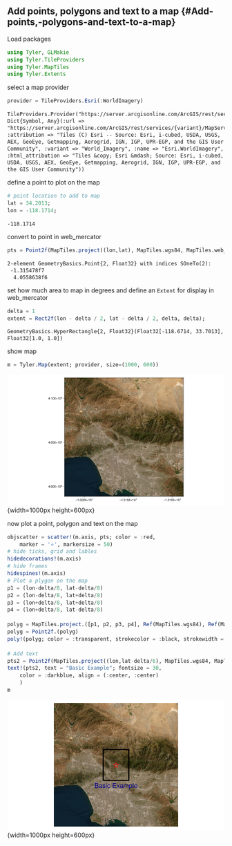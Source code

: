 
## Add points, polygons and text to a map {#Add-points,-polygons-and-text-to-a-map}

Load packages

```julia
using Tyler, GLMakie
using Tyler.TileProviders
using Tyler.MapTiles
using Tyler.Extents
```


select a map provider

```julia
provider = TileProviders.Esri(:WorldImagery)
```


```ansi
TileProviders.Provider("https://server.arcgisonline.com/ArcGIS/rest/services/{variant}/MapServer/tile/{z}/{y}/{x}", Dict{Symbol, Any}(:url => "https://server.arcgisonline.com/ArcGIS/rest/services/{variant}/MapServer/tile/{z}/{y}/{x}", :attribution => "Tiles (C) Esri -- Source: Esri, i-cubed, USDA, USGS, AEX, GeoEye, Getmapping, Aerogrid, IGN, IGP, UPR-EGP, and the GIS User Community", :variant => "World_Imagery", :name => "Esri.WorldImagery", :html_attribution => "Tiles &copy; Esri &mdash; Source: Esri, i-cubed, USDA, USGS, AEX, GeoEye, Getmapping, Aerogrid, IGN, IGP, UPR-EGP, and the GIS User Community"))
```


define a point to plot on the map

```julia
# point location to add to map
lat = 34.2013;
lon = -118.1714;
```


```ansi
-118.1714
```


convert to point in web_mercator

```julia
pts = Point2f(MapTiles.project((lon,lat), MapTiles.wgs84, MapTiles.web_mercator))
```


```ansi
2-element GeometryBasics.Point{2, Float32} with indices SOneTo(2):
 -1.315478f7
  4.0558638f6
```


set how much area to map in degrees and define an `Extent` for display in web_mercator

```julia
delta = 1
extent = Rect2f(lon - delta / 2, lat - delta / 2, delta, delta);
```


```ansi
GeometryBasics.HyperRectangle{2, Float32}(Float32[-118.6714, 33.7013], Float32[1.0, 1.0])
```


show map

```julia
m = Tyler.Map(extent; provider, size=(1000, 600))
```

![](raibxqj.png){width=1000px height=600px}

now plot a point, polygon and text on the map

```julia
objscatter = scatter!(m.axis, pts; color = :red,
    marker = '⭐', markersize = 50)
# hide ticks, grid and lables
hidedecorations!(m.axis)
# hide frames
hidespines!(m.axis)
# Plot a plygon on the map
p1 = (lon-delta/8, lat-delta/8)
p2 = (lon-delta/8, lat+delta/8)
p3 = (lon+delta/8, lat+delta/8)
p4 = (lon+delta/8, lat-delta/8)

polyg = MapTiles.project.([p1, p2, p3, p4], Ref(MapTiles.wgs84), Ref(MapTiles.web_mercator))
polyg = Point2f.(polyg)
poly!(polyg; color = :transparent, strokecolor = :black, strokewidth = 5)

# Add text
pts2 = Point2f(MapTiles.project((lon,lat-delta/6), MapTiles.wgs84, MapTiles.web_mercator))
text!(pts2, text = "Basic Example"; fontsize = 30,
    color = :darkblue, align = (:center, :center)
    )
m
```

![](rbsquox.png){width=1000px height=600px}
